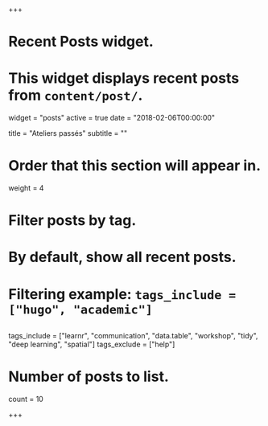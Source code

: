 +++
# Recent Posts widget.
# This widget displays recent posts from `content/post/`.
widget = "posts"
active = true
date = "2018-02-06T00:00:00"

title = "Ateliers passés"
subtitle = ""

# Order that this section will appear in.
weight = 4

# Filter posts by tag.
#  By default, show all recent posts.
#  Filtering example: `tags_include = ["hugo", "academic"]`

## 
tags_include = ["learnr", "communication", "data.table", "workshop", "tidy", "deep learning", "spatial"]
tags_exclude = ["help"]

# Number of posts to list.
count = 10

+++

